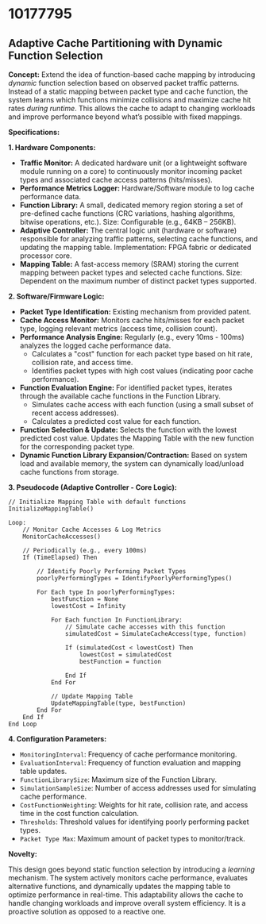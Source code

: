 # 10177795

## Adaptive Cache Partitioning with Dynamic Function Selection

**Concept:** Extend the idea of function-based cache mapping by introducing *dynamic* function selection based on observed packet traffic patterns. Instead of a static mapping between packet type and cache function, the system learns which functions minimize collisions and maximize cache hit rates *during runtime*. This allows the cache to adapt to changing workloads and improve performance beyond what’s possible with fixed mappings.

**Specifications:**

**1. Hardware Components:**

*   **Traffic Monitor:**  A dedicated hardware unit (or a lightweight software module running on a core) to continuously monitor incoming packet types and associated cache access patterns (hits/misses).
*   **Performance Metrics Logger:** Hardware/Software module to log cache performance data.
*   **Function Library:** A small, dedicated memory region storing a set of pre-defined cache functions (CRC variations, hashing algorithms, bitwise operations, etc.).  Size: Configurable (e.g., 64KB – 256KB).
*   **Adaptive Controller:** The central logic unit (hardware or software) responsible for analyzing traffic patterns, selecting cache functions, and updating the mapping table.  Implementation: FPGA fabric or dedicated processor core.
*   **Mapping Table:** A fast-access memory (SRAM) storing the current mapping between packet types and selected cache functions. Size: Dependent on the maximum number of distinct packet types supported.

**2. Software/Firmware Logic:**

*   **Packet Type Identification:** Existing mechanism from provided patent.
*   **Cache Access Monitor:** Monitors cache hits/misses for each packet type, logging relevant metrics (access time, collision count).
*   **Performance Analysis Engine:** Regularly (e.g., every 10ms - 100ms) analyzes the logged cache performance data.
    *   Calculates a "cost" function for each packet type based on hit rate, collision rate, and access time.
    *   Identifies packet types with high cost values (indicating poor cache performance).
*   **Function Evaluation Engine:** For identified packet types, iterates through the available cache functions in the Function Library.
    *   Simulates cache access with each function (using a small subset of recent access addresses).
    *   Calculates a predicted cost value for each function.
*   **Function Selection & Update:** Selects the function with the lowest predicted cost value.  Updates the Mapping Table with the new function for the corresponding packet type.
*   **Dynamic Function Library Expansion/Contraction:** Based on system load and available memory, the system can dynamically load/unload cache functions from storage.

**3. Pseudocode (Adaptive Controller - Core Logic):**

```
// Initialize Mapping Table with default functions
InitializeMappingTable()

Loop:
    // Monitor Cache Accesses & Log Metrics
    MonitorCacheAccesses()

    // Periodically (e.g., every 100ms)
    If (TimeElapsed) Then

        // Identify Poorly Performing Packet Types
        poorlyPerformingTypes = IdentifyPoorlyPerformingTypes()

        For Each type In poorlyPerformingTypes:
            bestFunction = None
            lowestCost = Infinity

            For Each function In FunctionLibrary:
                // Simulate cache accesses with this function
                simulatedCost = SimulateCacheAccess(type, function)

                If (simulatedCost < lowestCost) Then
                    lowestCost = simulatedCost
                    bestFunction = function

                End If
            End For

            // Update Mapping Table
            UpdateMappingTable(type, bestFunction)
        End For
    End If
End Loop
```

**4. Configuration Parameters:**

*   `MonitoringInterval`: Frequency of cache performance monitoring.
*   `EvaluationInterval`: Frequency of function evaluation and mapping table updates.
*   `FunctionLibrarySize`: Maximum size of the Function Library.
*   `SimulationSampleSize`: Number of access addresses used for simulating cache performance.
*   `CostFunctionWeighting`: Weights for hit rate, collision rate, and access time in the cost function calculation.
*   `Thresholds`: Threshold values for identifying poorly performing packet types.
*   `Packet Type Max`: Maximum amount of packet types to monitor/track.

**Novelty:**

This design goes beyond static function selection by introducing a *learning* mechanism. The system actively monitors cache performance, evaluates alternative functions, and dynamically updates the mapping table to optimize performance in real-time. This adaptability allows the cache to handle changing workloads and improve overall system efficiency. It is a proactive solution as opposed to a reactive one.